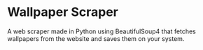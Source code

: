 # Wallpaper Scraper
A web scraper made in Python using BeautifulSoup4 that fetches wallpapers from the website and saves them on your system.
